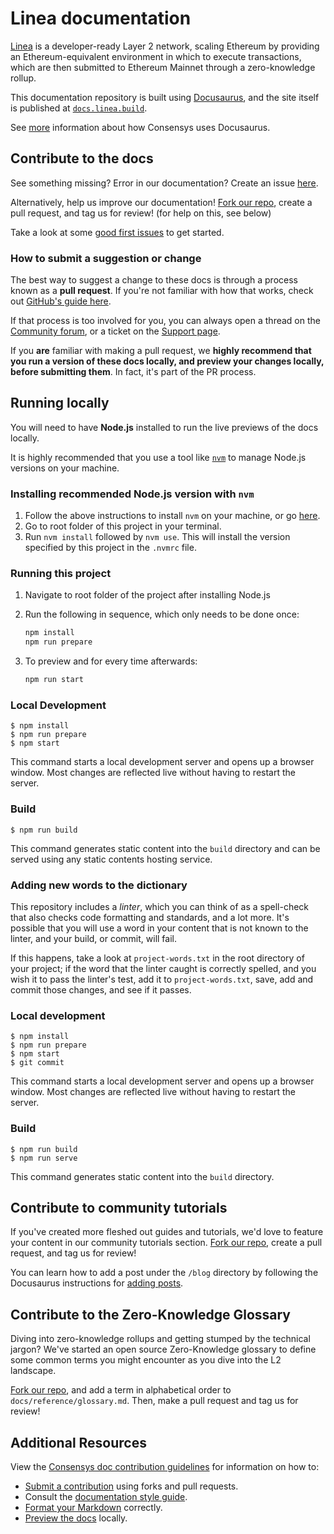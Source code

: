 # Linea documentation

[Linea](https://linea.build/) is a developer-ready Layer 2 network, scaling Ethereum by providing an Ethereum-equivalent
environment in which to execute transactions, which are then submitted to Ethereum Mainnet through a
zero-knowledge rollup.

This documentation repository is built using [Docusaurus](https://docusaurus.io/), and the site itself is published at [`docs.linea.build`](https://docs.linea.build/).

See [more](https://docs-template.consensys.net/) information about how Consensys uses Docusaurus.

## Contribute to the docs

See something missing? Error in our documentation? Create an issue [here](https://github.com/Consensys/doc.linea/issues).

Alternatively, help us improve our documentation! [Fork our repo](https://github.com/ConsenSys/doc.linea/fork), create a pull request, and tag us for review! (for help on this, see below)

Take a look at some [good first issues](https://github.com/ConsenSys/doc.linea/issues?q=is%3Aissue+is%3Aopen+label%3A%22good+first+issue%22) to get started.

### How to submit a suggestion or change

The best way to suggest a change to these docs is through a process known as a **pull request**. If you're not familiar with how that works, check out [GitHub's guide here](https://docs.github.com/en/pull-requests/collaborating-with-pull-requests/proposing-changes-to-your-work-with-pull-requests/creating-a-pull-request).

If that process is too involved for you, you can always open a thread on the [Community forum](https://community.linea.build/), or a ticket on the [Support page](https://support.linea.build/hc/en-us).

If you **are** familiar with making a pull request, we **highly recommend that you run a version of these docs locally, and preview your changes locally, before submitting them**. In fact, it's part of the PR process.

## Running locally

You will need to have **Node.js** installed to run the live previews of the docs locally.

It is highly recommended that you use a tool like [`nvm`](https://github.com/nvm-sh/nvm#installing-and-updating) to manage Node.js versions on your machine.

### Installing recommended Node.js version with `nvm`

1. Follow the above instructions to install `nvm` on your machine, or go [here](https://github.com/nvm-sh/nvm#installing-and-updating).
2. Go to root folder of this project in your terminal.
3. Run `nvm install` followed by `nvm use`. This will install the version specified by this project in the `.nvmrc` file.

### Running this project

1. Navigate to root folder of the project after installing Node.js
2. Run the following in sequence, which only needs to be done once:

   ```bash
   npm install
   npm run prepare
   ```

3. To preview and for every time afterwards:
   ```bash
   npm run start
   ```

### Local Development

    $ npm install
    $ npm run prepare
    $ npm start

This command starts a local development server and opens up a browser window. Most changes are reflected live without having to restart the server.

### Build

    $ npm run build

This command generates static content into the `build` directory and can be served using any static contents hosting service.

### Adding new words to the dictionary

This repository includes a _linter_, which you can think of as a spell-check that also checks code formatting and standards, and a lot more. It's possible that you will use a word in your content that is not known to the linter, and your build, or commit, will fail.

If this happens, take a look at `project-words.txt` in the root directory of your project; if the word that the linter caught is correctly spelled, and you wish it to pass the linter's test, add it to `project-words.txt`, save, add and commit those changes, and see if it passes.

### Local development

    $ npm install
    $ npm run prepare
    $ npm start
    $ git commit

This command starts a local development server and opens up a browser window. Most changes are reflected live without having to restart the server.

### Build

    $ npm run build
    $ npm run serve

This command generates static content into the `build` directory.

## Contribute to community tutorials

If you've created more fleshed out guides and tutorials, we'd love to feature your content in our community tutorials section. [Fork our repo](https://github.com/Consensys/doc.linea/fork), create a pull request, and tag us for review!

You can learn how to add a post under the `/blog` directory by following the Docusaurus instructions for [adding posts](https://docusaurus.io/docs/blog#adding-posts).

## Contribute to the Zero-Knowledge Glossary

Diving into zero-knowledge rollups and getting stumped by the technical jargon? We've started an open source Zero-Knowledge glossary to define some common terms you might encounter as you dive into the L2 landscape.

[Fork our repo](https://github.com/Consensys/doc.linea/fork), and add a term in alphabetical order to `docs/reference/glossary.md`. Then, make a pull request and tag us for review!

## Additional Resources

View the [Consensys doc contribution guidelines](https://docs-template.consensys.net/) for
information on how to:

- [Submit a contribution](https://docs-template.consensys.net/contribute/submit-a-contribution) using forks and pull requests.
- Consult the [documentation style guide](https://docs-template.consensys.net/contribute/style-guide).
- [Format your Markdown](https://docs-template.consensys.net/contribute/format-markdown) correctly.
- [Preview the docs](https://docs-template.consensys.net/contribute/preview) locally.